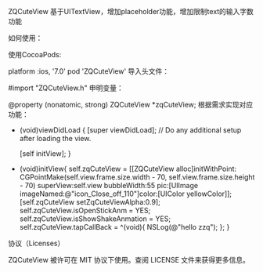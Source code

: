 ZQCuteView
基于UITextView，增加placeholder功能，增加限制text的输入字数功能

如何使用：

使用CocoaPods:

platform :ios, '7.0'
pod 'ZQCuteView'
导入头文件：

#import "ZQCuteView.h"
申明变量：

@property (nonatomic, strong) ZQCuteView *zqCuteView;
根据需求实现对应功能：

- (void)viewDidLoad {
    [super viewDidLoad];
    // Do any additional setup after loading the view.
    
    [self initView];
}

- (void)initView{
    self.zqCuteView = [[ZQCuteView alloc]initWithPoint: CGPointMake(self.view.frame.size.width - 70, self.view.frame.size.height - 70) superView:self.view bubbleWidth:55 pic:[UIImage imageNamed:@"icon_Close_off_110"]color:[UIColor yellowColor]];
    [self.zqCuteView setZqCuteViewAlpha:0.9];
    self.zqCuteView.isOpenStickAnm = YES;
    self.zqCuteView.isShowShakeAnmation = YES;
    self.zqCuteView.tapCallBack = ^(void){
        NSLog(@"hello zzq");
    };
}

协议（Licenses）

ZQCuteView 被许可在 MIT 协议下使用。查阅 LICENSE 文件来获得更多信息。
